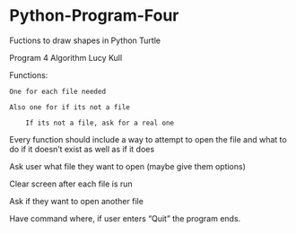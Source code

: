 # Python-Program-Four
Fuctions to draw shapes in Python Turtle

Program 4 Algorithm
Lucy Kull

Functions:

	One for each file needed

	Also one for if its not a file

		If its not a file, ask for a real one

Every function should include a way to attempt to open the file and what to do if it doesn’t exist as well as if it does

Ask user what file they want to open (maybe give them options)

Clear screen after each file is run

Ask if they want to open another file

Have command where, if user enters “Quit” the program ends. 
